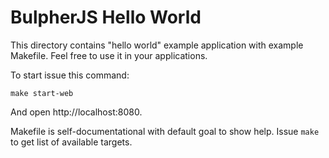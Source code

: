 # BulpherJS Hello World

This directory contains "hello world" example application with example Makefile. Feel free to use it in your applications.

To start issue this command:

```shell
make start-web
```

And open http://localhost:8080.

Makefile is self-documentational with default goal to show help. Issue ``make`` to get list of available targets.